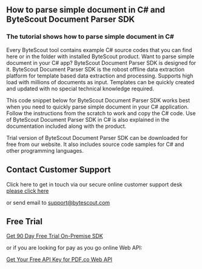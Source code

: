 ## How to parse simple document in C# and ByteScout Document Parser SDK

### The tutorial shows how to parse simple document in C#

Every ByteScout tool contains example C# source codes that you can find here or in the folder with installed ByteScout product. Want to parse simple document in your C# app? ByteScout Document Parser SDK is designed for it. ByteScout Document Parser SDK is the robost offline data extraction platform for template based data extraction and processing. Supports high load with millions of documents as input. Templates can be quickly created and updated with no special technical knowledge required.

This code snippet below for ByteScout Document Parser SDK works best when you need to quickly parse simple document in your C# application. Follow the instructions from the scratch to work and copy the C# code. Use of ByteScout Document Parser SDK in C# is also explained in the documentation included along with the product.

Trial version of ByteScout Document Parser SDK can be downloaded for free from our website. It also includes source code samples for C# and other programming languages.

## Contact Customer Support

Click here to get in touch via our secure online customer support desk [please click here](https://bytescout.zendesk.com/hc/en-us/requests/new?subject=ByteScout%20Document%20Parser%20SDK%20Question)

or send email to [support@bytescout.com](mailto:support@bytescout.com?subject=ByteScout%20Document%20Parser%20SDK%20Question) 

## Free Trial

[Get 90 Day Free Trial On-Premise SDK](https://bytescout.com/download/web-installer?utm_source=github-readme)

or if you are looking for pay as you go online Web API:

[Get Your Free API Key for PDF.co Web API](https://pdf.co/documentation/api?utm_source=github-readme)